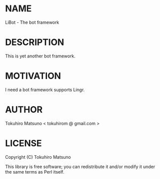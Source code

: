 # NAME

LiBot - The bot framework

# DESCRIPTION

This is yet another bot framework.

# MOTIVATION

I need a bot framework supports Lingr.

# AUTHOR

Tokuhiro Matsuno < tokuhirom @ gmail.com >

# LICENSE

Copyright (C) Tokuhiro Matsuno

This library is free software; you can redistribute it and/or modify
it under the same terms as Perl itself.
